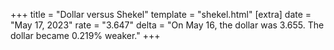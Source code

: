 +++
title = "Dollar versus Shekel"
template = "shekel.html"
[extra]
date = "May 17, 2023"
rate = "3.647"
delta = "On May 16, the dollar was 3.655. The dollar became 0.219% weaker."
+++
